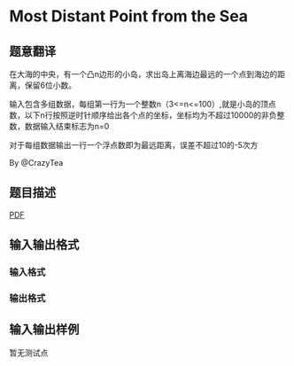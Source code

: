 # Most Distant Point from the Sea

## 题意翻译

在大海的中央，有一个凸n边形的小岛，求出岛上离海边最远的一个点到海边的距离，保留6位小数。

输入包含多组数据，每组第一行为一个整数n（3<=n<=100）,就是小岛的顶点数，以下n行按照逆时针顺序给出各个点的坐标，坐标均为不超过10000的非负整数，数据输入结束标志为n=0

对于每组数据输出一行一个浮点数即为最远距离，误差不超过10的-5次方

By @CrazyTea 

## 题目描述

[problemUrl]: https://uva.onlinejudge.org/index.php?option=com_onlinejudge&Itemid=8&category=446&page=show_problem&problem=4142

[PDF](https://uva.onlinejudge.org/external/13/p1396.pdf)

## 输入输出格式

### 输入格式

### 输出格式

## 输入输出样例

暂无测试点

